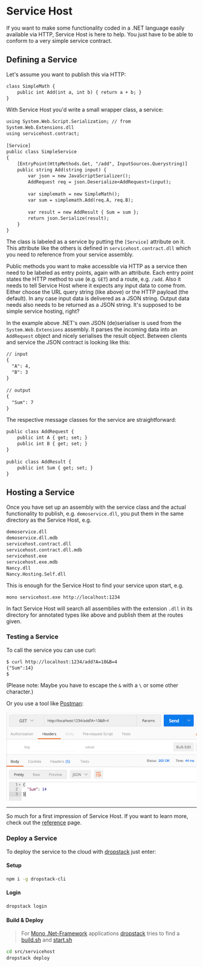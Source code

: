 # Service Host
If you want to make some functionality coded in a .NET language easily available via HTTP, Service Host is here to help.
You just have to be able to conform to a very simple service contract.

## Defining a Service
Let's assume you want to publish this via HTTP:
```
class SimpleMath {
    public int Add(int a, int b) { return a + b; }
}
```
With Service Host you'd write a small wrapper class, a service:
```
using System.Web.Script.Serialization; // from System.Web.Extensions.dll
using servicehost.contract;

[Service]
public class SimpleService
{
    [EntryPoint(HttpMethods.Get, "/add", InputSources.Querystring)]
    public string Add(string input) {
        var json = new JavaScriptSerializer();
        AddRequest req = json.Deserialize<AddRequest>(input);

        var simplemath = new SimpleMath();
        var sum = simplemath.Add(req.A, req.B);

        var result = new AddResult { Sum = sum };
        return json.Serialize(result);
    }
}
```
The class is labeled as a service by putting the `[Service]` attribute on it.
This attribute like the others is defined in `servicehost.contract.dll` which you need to reference from your service assembly.

Public methods you want to make accessible via HTTP as a service then need to be labeled as entry points, again with an attribute.
Each entry point states the HTTP method to use (e.g. `GET`) and a route, e.g. `/add`. Also it needs to tell Service Host where it expects any
input data to come from. Either choose the URL query string (like above) or the HTTP payload (the default). In any case input data is
delivered as a JSON string. Output data needs also needs to be returned as a JSON string. It's supposed to be simple service hosting, right?

In the example above .NET's own JSON (de)serialiser is used from the `System.Web.Extensions` assembly. It parses the incoming data into
an `AddRequest` object and nicely serialises the result object. Between clients and service the JSON contract is looking like this:
```
// input
{
  "A": 4,
  "B": 3
}

// output
{
  "Sum": 7
}
```
The respective message classes for the service are straightforward:
```
public class AddRequest {
    public int A { get; set; }
    public int B { get; set; }
}

public class AddResult {
    public int Sum { get; set; }
}
```

## Hosting a Service
Once you have set up an assembly with the service class and the actual functionality to publish, e.g. `demoservice.dll`, you put them in the same directory as the Service Host, e.g.
```
demoservice.dll
demoservice.dll.mdb
servicehost.contract.dll
servicehost.contract.dll.mdb
servicehost.exe
servicehost.exe.mdb
Nancy.dll
Nancy.Hosting.Self.dll
```
This is enough for the Service Host to find your service upon start, e.g.
```
mono servicehost.exe http://localhost:1234
```
In fact Service Host will search all assemblies with the extension `.dll` in its directory for annotated types like above and publish them at the routes given.

### Testing a Service
To call the service you can use curl:
```
$ curl http://localhost:1234/add?A=10&B=4
{"Sum":14}
$
```
(Please note: Maybe you have to escape the `&` with a `\` or some other character.)

Or you use a tool like [Postman](https://www.getpostman.com):

![](images/postman-get-querystring.png)

---

So much for a first impression of Service Host. If you want to learn more, check out the [reference](doc/reference.md) page.

### Deploy a Service

To deploy the service to the cloud with [dropstack](https://dropstack.run) just enter:

#### Setup

```bash
npm i -g dropstack-cli
```

#### Login

```bash
dropstack login
```

#### Build & Deploy

> For [Mono .Net-Framework](http://www.mono-project.com/) applications [dropstack](https://dropstack.run) tries to find a [build.sh](src/servicehost/build.sh) and [start.sh](src/servicehost/start.sh)

```bash
cd src/servicehost
dropstack deploy
```